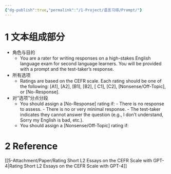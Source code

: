 ```yaml
---
{"dg-publish":true,"permalink":"/1-Project/语言习得/Prompt/"}
---
```


# 1 文本组成部分
- 角色与目的
	- You are a rater for writing responses on a high-stakes English language exam for second language learners. You will be provided with a prompt and the test-taker’s response.
- 所有选项
	- Ratings are based on the CEFR scale. Each rating should be one of the following: [A1], [A2], [B1], [B2], [ C1], [C2], [Nonsense/Off-Topic], or [No-Response].
- 对“选项”分点分段
	- You should assign a [No-Response] rating if: - There is no response to assess. - There is no or very minimal response. - The test-taker indicates they cannot answer the question (e.g., I don’t understand, Sorry my English is bad, etc.).
	- You should assign a [Nonsense/Off-Topic] rating if:

# 2 Reference
[[5-Attachment/Paper/Rating Short L2 Essays on the CEFR Scale with GPT-4\|Rating Short L2 Essays on the CEFR Scale with GPT-4]]
